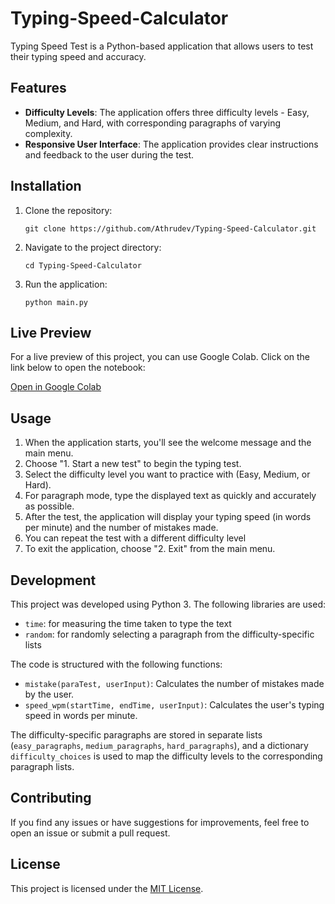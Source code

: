 # Typing-Speed-Calculator

Typing Speed Test is a Python-based application that allows users to test their typing speed and accuracy.

## Features

- **Difficulty Levels**: The application offers three difficulty levels - Easy, Medium, and Hard, with corresponding paragraphs of varying complexity.
- **Responsive User Interface**: The application provides clear instructions and feedback to the user during the test.

## Installation

1. Clone the repository:

   ```
   git clone https://github.com/Athrudev/Typing-Speed-Calculator.git
   ```

2. Navigate to the project directory:

   ```
   cd Typing-Speed-Calculator
   ```

3. Run the application:

   ```
   python main.py
   ```
## Live Preview

For a live preview of this project, you can use Google Colab. Click on the link below to open the notebook:

[Open in Google Colab](https://colab.research.google.com/drive/13I7KB6zFuSlI2URF2xrSyXDmTfGoxgMY?usp=sharing)


## Usage

1. When the application starts, you'll see the welcome message and the main menu.
2. Choose "1. Start a new test" to begin the typing test.
3. Select the difficulty level you want to practice with (Easy, Medium, or Hard).
4. For paragraph mode, type the displayed text as quickly and accurately as possible. 
6. After the test, the application will display your typing speed (in words per minute) and the number of mistakes made.
7. You can repeat the test with a different difficulty level
8. To exit the application, choose "2. Exit" from the main menu.

## Development

This project was developed using Python 3. The following libraries are used:

- `time`: for measuring the time taken to type the text
- `random`: for randomly selecting a paragraph from the difficulty-specific lists

The code is structured with the following functions:

- `mistake(paraTest, userInput)`: Calculates the number of mistakes made by the user.
- `speed_wpm(startTime, endTime, userInput)`: Calculates the user's typing speed in words per minute.

The difficulty-specific paragraphs are stored in separate lists (`easy_paragraphs`, `medium_paragraphs`, `hard_paragraphs`), and a dictionary `difficulty_choices` is used to map the difficulty levels to the corresponding paragraph lists.

## Contributing

If you find any issues or have suggestions for improvements, feel free to open an issue or submit a pull request.

## License

This project is licensed under the [MIT License](LICENSE).
